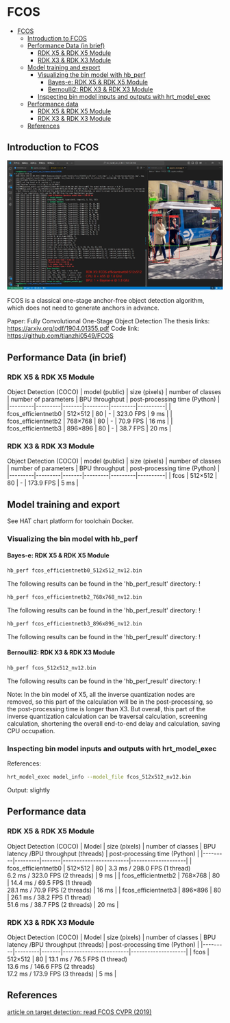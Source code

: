# FCOS
- [FCOS](#fcos)
  - [Introduction to FCOS](#introduction-to-fcos)
  - [Performance Data (in brief)](#performance-data-in-brief)
    - [RDK X5 \& RDK X5 Module](#rdk-x5--rdk-x5-module)
    - [RDK X3 \& RDK X3 Module](#rdk-x3--rdk-x3-module)
  - [Model training and export](#model-training-and-export)
    - [Visualizing the bin model with hb\_perf](#visualizing-the-bin-model-with-hb_perf)
      - [Bayes-e: RDK X5 \& RDK X5 Module](#bayes-e-rdk-x5--rdk-x5-module)
      - [Bernoulli2: RDK X3 \& RDK X3 Module](#bernoulli2-rdk-x3--rdk-x3-module)
    - [Inspecting bin model inputs and outputs with hrt\_model\_exec](#inspecting-bin-model-inputs-and-outputs-with-hrt_model_exec)
  - [Performance data](#performance-data)
    - [RDK X5 \& RDK X5 Module](#rdk-x5--rdk-x5-module-1)
    - [RDK X3 \& RDK X3 Module](#rdk-x3--rdk-x3-module-1)
  - [References](#references)


## Introduction to FCOS
![](imgs/demo_rdkx5_fcos_detect.jpg)

FCOS is a classical one-stage anchor-free object detection algorithm, which does not need to generate anchors in advance.

Paper: Fully Convolutional One-Stage Object Detection
The thesis links: https://arxiv.org/pdf/1904.01355.pdf
Code link: https://github.com/tianzhi0549/FCOS

## Performance Data (in brief)
### RDK X5 & RDK X5 Module

Object Detection (COCO)
| model (public) | size (pixels) | number of classes | number of parameters | BPU throughput | post-processing time (Python) |
|---------|---------|-------|---------|---------|----------|
| fcos_efficientnetb0 | 512×512 | 80 | - | 323.0 FPS | 9 ms |
| fcos_efficientnetb2 | 768×768 | 80 | - | 70.9 FPS | 16 ms |
| fcos_efficientnetb3 | 896×896 | 80 | - | 38.7 FPS | 20 ms |

### RDK X3 & RDK X3 Module
Object Detection (COCO)
| model (public) | size (pixels) | number of classes | number of parameters | BPU throughput | post-processing time (Python) |
|---------|---------|-------|---------|---------|----------|
| fcos | 512×512 | 80 | - | 173.9 FPS | 5 ms |

## Model training and export
See HAT chart platform for toolchain Docker.

### Visualizing the bin model with hb_perf
#### Bayes-e: RDK X5 & RDK X5 Module
```bash
hb_perf fcos_efficientnetb0_512x512_nv12.bin
```
The following results can be found in the 'hb_perf_result' directory:
! [](imgs/fcos_efficientnetb0_512x512_nv12.png)


```bash
hb_perf fcos_efficientnetb2_768x768_nv12.bin
```
The following results can be found in the 'hb_perf_result' directory:
! [](imgs/fcos_efficientnetb2_768x768_nv12.png)


```bash
hb_perf fcos_efficientnetb3_896x896_nv12.bin
```
The following results can be found in the 'hb_perf_result' directory:
! [](imgs/fcos_efficientnetb3_896x896_nv12.png)

#### Bernoulli2: RDK X3 & RDK X3 Module
```bash
hb_perf fcos_512x512_nv12.bin
```
The following results can be found in the 'hb_perf_result' directory:
! [](imgs/fcos_512x512_nv12.png)

Note: In the bin model of X5, all the inverse quantization nodes are removed, so this part of the calculation will be in the post-processing, so the post-processing time is longer than X3. But overall, this part of the inverse quantization calculation can be traversal calculation, screening calculation, shortening the overall end-to-end delay and calculation, saving CPU occupation.

### Inspecting bin model inputs and outputs with hrt_model_exec
References:
```bash
hrt_model_exec model_info --model_file fcos_512x512_nv12.bin
```
Output:
slightly


## Performance data

### RDK X5 & RDK X5 Module
Object Detection (COCO)
| Model | size (pixels) | number of classes | BPU latency /BPU throughput (threads) | post-processing time (Python) |
|---------|---------|-------|------------------------|--------------------|
| fcos_efficientnetb0 | 512×512 | 80 |  3.3 ms / 298.0 FPS (1 thread) <br/> 6.2 ms / 323.0 FPS (2 threads) | 9 ms |
| fcos_efficientnetb2 | 768×768 | 80 | 14.4 ms / 69.5 FPS (1 thread) <br/> 28.1 ms / 70.9 FPS (2 threads) | 16 ms |
| fcos_efficientnetb3 | 896×896 | 80 |  26.1 ms / 38.2 FPS (1 thread) <br/> 51.6 ms / 38.7 FPS (2 threads) | 20 ms |

### RDK X3 & RDK X3 Module
Object Detection (COCO)
| Model | size (pixels) | number of classes | BPU latency /BPU throughput (threads) | post-processing time (Python) |
|---------|---------|-------|------------------------|--------------------|
| fcos | 512×512 | 80 |  13.1 ms / 76.5 FPS (1 thread) <br/> 13.6 ms / 146.6 FPS (2 threads) <br/> 17.2 ms / 173.9 FPS (3 threads) | 5 ms |


## References

[article on target detection: read FCOS CVPR (2019)](https://blog.csdn.net/weixin_46142822/article/details/123958529)